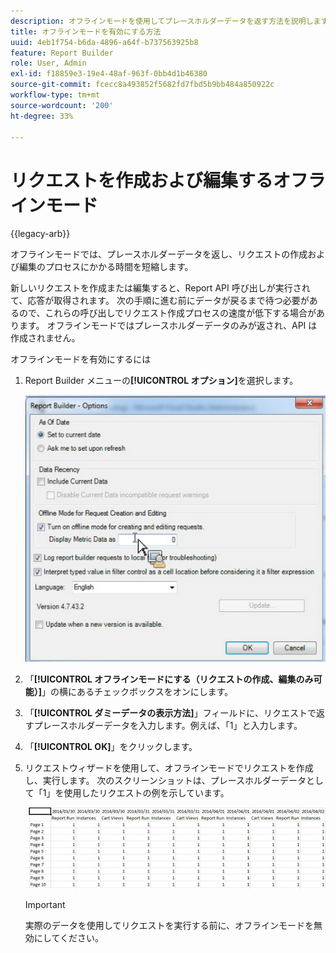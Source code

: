 ```yaml
---
description: オフラインモードを使用してプレースホルダーデータを返す方法を説明します。
title: オフラインモードを有効にする方法
uuid: 4eb1f754-b6da-4896-a64f-b737563925b8
feature: Report Builder
role: User, Admin
exl-id: f18859e3-19e4-48af-963f-0bb4d1b46380
source-git-commit: fcecc8a493852f5682fd7fbd5b9bb484a850922c
workflow-type: tm+mt
source-wordcount: '200'
ht-degree: 33%

---
```


# リクエストを作成および編集するオフラインモード

{{legacy-arb}}

オフラインモードでは、プレースホルダーデータを返し、リクエストの作成および編集のプロセスにかかる時間を短縮します。

新しいリクエストを作成または編集すると、Report API 呼び出しが実行されて、応答が取得されます。 次の手順に進む前にデータが戻るまで待つ必要があるので、これらの呼び出しでリクエスト作成プロセスの速度が低下する場合があります。 オフラインモードではプレースホルダーデータのみが返され、API は作成されません。

オフラインモードを有効にするには

1. Report Builder メニューの&#x200B;**[!UICONTROL オプション]**&#x200B;を選択します。

   ![ オフラインモードが選択されたオプション画面のスクリーンショット ](assets/offline_mode.png)

1. 「**[!UICONTROL オフラインモードにする（リクエストの作成、編集のみ可能）]**」の横にあるチェックボックスをオンにします。
1. 「**[!UICONTROL ダミーデータの表示方法]**」フィールドに、リクエストで返すプレースホルダーデータを入力します。例えば、「1」と入力します。
1. 「**[!UICONTROL OK]**」をクリックします。
1. リクエストウィザードを使用して、オフラインモードでリクエストを作成し、実行します。 次のスクリーンショットは、プレースホルダーデータとして「1」を使用したリクエストの例を示しています。

   ![1 をプレースホルダーとして使用したオフラインモードの例を示すスクリーンショット。](assets/offline_mode_example.png)

   >[!IMPORTANT]
   >
   >実際のデータを使用してリクエストを実行する前に、オフラインモードを無効にしてください。
